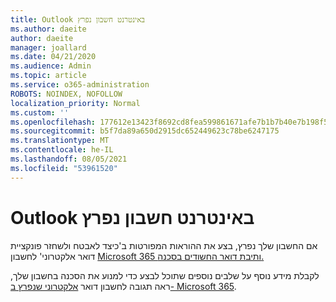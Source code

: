 ```yaml
---
title: Outlook באינטרנט חשבון נפרץ
ms.author: daeite
author: daeite
manager: joallard
ms.date: 04/21/2020
ms.audience: Admin
ms.topic: article
ms.service: o365-administration
ROBOTS: NOINDEX, NOFOLLOW
localization_priority: Normal
ms.custom: ''
ms.openlocfilehash: 177612e13423f8692cd8fea599861671afe7b1b7b40e7b198f5bef536d51c75c
ms.sourcegitcommit: b5f7da89a650d2915dc652449623c78be6247175
ms.translationtype: MT
ms.contentlocale: he-IL
ms.lasthandoff: 08/05/2021
ms.locfileid: "53961520"
---
```

# <a name="outlook-on-the-web-account-hacked"></a>Outlook באינטרנט חשבון נפרץ

אם החשבון שלך נפרץ, בצע את ההוראות המפורטות ב'כיצד לאבטח ולשחזר פונקציית דואר אלקטרוני' לחשבון [Microsoft 365 ותיבת דואר החשודים בסכנה.](https://docs.microsoft.com/microsoft-365/security/office-365-security/responding-to-a-compromised-email-account)

לקבלת מידע נוסף על שלבים נוספים שתוכל לבצע כדי למנוע את הסכנה בחשבון שלך, ראה תגובה לחשבון דואר [אלקטרוני שנפרץ ב- Microsoft 365](https://docs.microsoft.com/microsoft-365/security/office-365-security/responding-to-a-compromised-email-account).